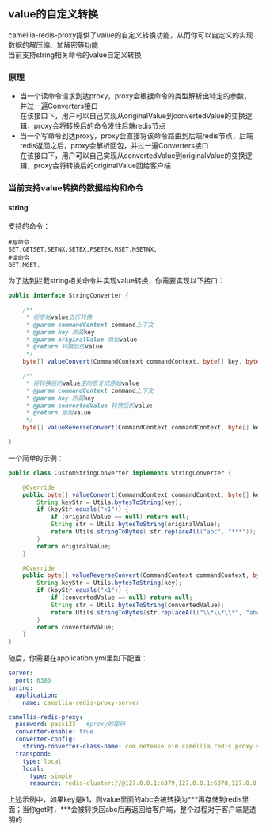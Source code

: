
## value的自定义转换
camellia-redis-proxy提供了value的自定义转换功能，从而你可以自定义的实现数据的解压缩、加解密等功能  
当前支持string相关命令的value自定义转换  

### 原理
* 当一个读命令请求到达proxy，proxy会根据命令的类型解析出特定的参数，并过一遍Converters接口  
在该接口下，用户可以自己实现从originalValue到convertedValue的变换逻辑，proxy会将转换后的命令发往后端redis节点  
* 当一个写命令到达proxy，proxy会直接将该命令路由到后端redis节点，后端redis返回之后，proxy会解析回包，并过一遍Converters接口  
在该接口下，用户可以自己实现从convertedValue到originalValue的变换逻辑，proxy会将转换后的originalValue回给客户端  

### 当前支持value转换的数据结构和命令
#### string
支持的命令：
```
#写命令
SET,GETSET,SETNX,SETEX,PSETEX,MSET,MSETNX,
#读命令
GET,MGET,
```
为了达到拦截string相关命令并实现value转换，你需要实现以下接口：  
```java
public interface StringConverter {

    /**
     * 将原始value进行转换
     * @param commandContext command上下文
     * @param key 所属key
     * @param originalValue 原始value
     * @return 转换后的value
     */
    byte[] valueConvert(CommandContext commandContext, byte[] key, byte[] originalValue);

    /**
     * 将转换后的value逆向恢复成原始value
     * @param commandContext command上下文
     * @param key 所属key
     * @param convertedValue 转换后的value
     * @return 原始value
     */
    byte[] valueReverseConvert(CommandContext commandContext, byte[] key, byte[] convertedValue);

}
```
一个简单的示例：
```java
public class CustomStringConverter implements StringConverter {

    @Override
    public byte[] valueConvert(CommandContext commandContext, byte[] key, byte[] originalValue) {
        String keyStr = Utils.bytesToString(key);
        if (keyStr.equals("k1")) {
            if (originalValue == null) return null;
            String str = Utils.bytesToString(originalValue);
            return Utils.stringToBytes( str.replaceAll("abc", "***"));
        }
        return originalValue;
    }

    @Override
    public byte[] valueReverseConvert(CommandContext commandContext, byte[] key, byte[] convertedValue) {
        String keyStr = Utils.bytesToString(key);
        if (keyStr.equals("k1")) {
            if (convertedValue == null) return null;
            String str = Utils.bytesToString(convertedValue);
            return Utils.stringToBytes(str.replaceAll("\\*\\*\\*", "abc"));
        }
        return convertedValue;
    }
}
```
随后，你需要在application.yml里如下配置：
```yaml
server:
  port: 6380
spring:
  application:
    name: camellia-redis-proxy-server

camellia-redis-proxy:
  password: pass123   #proxy的密码
  converter-enable: true
  converter-config:
    string-converter-class-name: com.netease.nim.camellia.redis.proxy.samples.CustomStringConverter
  transpond:
    type: local
    local:
      type: simple
      resource: redis-cluster://@127.0.0.1:6379,127.0.0.1:6378,127.0.0.1:6377
```    

上述示例中，如果key是k1，则value里面的abc会被转换为***再存储到redis里面；当你get时，***会被转换回abc后再返回给客户端，整个过程对于客户端是透明的